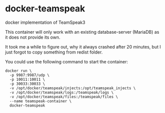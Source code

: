 # docker-teamspeak
docker implementation of TeamSpeak3

This container will only work with an existing database-server (MariaDB) as it does not provide its own.

It took me a while to figure out, why it always crashed after 20 minutes, but I just forgot to copy something from redist folder.

You could use the following command to start the container:
```
docker run \
  -p 9987:9987/udp \
  -p 10011:10011 \
  -p 30033:30033 \
  -v /opt/docker/teamspeak/injects:/opt/teamspeak_injects \
  -v /opt/docker/teamspeak/logs:/teamspeak/logs \
  -v /opt/docker/teamspeak/files:/teamspeak/files \
  --name teamspeak-container \
  docker-teamspeak
```
